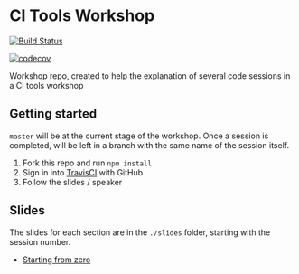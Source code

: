 # CI Tools Workshop

[![Build Status](https://travis-ci.org/rereed92/ci-tools-workshop.svg?branch=master)](https://travis-ci.org/rereed92/ci-tools-workshop)

[![codecov](https://codecov.io/gh/rereed92/ci-tools-workshop/branch/master/graph/badge.svg)](https://codecov.io/gh/rereed92/ci-tools-workshop)


Workshop repo, created to help the explanation of several code sessions in a CI tools workshop

## Getting started

`master` will be at the current stage of the workshop. Once a session is completed, will be left in a branch with the same name of the session itself.

1. Fork this repo and run `npm install`
2. Sign in into [TravisCI](https://travis-ci.org) with GitHub
3. Follow the slides / speaker

## Slides

The slides for each section are in the `./slides` folder, starting with the session number.

- [Starting from zero](./slides/01.starting-from-zero.md)
